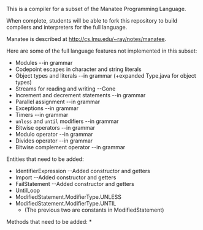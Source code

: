
This is a compiler for a subset of the Manatee Programming Language.

When complete, students will be able to fork this repository to build compilers
and interpreters for the full language.

Manatee is described at http://cs.lmu.edu/~ray/notes/manatee.

Here are some of the full language features not implemented in this subset:

* Modules --in grammar
* Codepoint escapes in character and string literals
* Object types and literals --in grammar (+expanded Type.java for object types)
* Streams for reading and writing --Gone
* Increment and decrement statements --in grammar
* Parallel assignment --in grammar
* Exceptions --in grammar
* Timers --in grammar
* `unless` and `until` modifiers --in grammar
* Bitwise operators --in grammar
* Modulo operator --in grammar
* Divides operator --in grammar
* Bitwise complement operator --in grammar

Entities that need to be added:

* IdentifierExpression --Added constructor and getters
* Import --Added constructor and getters
* FailStatement --Added constructor and getters
* UntilLoop
* ModifiedStatement.ModifierType.UNLESS
* ModifiedStatement.ModifierType.UNTIL
    * (The previous two are constants in ModifiedStatement)

Methods that need to be added:
* 

